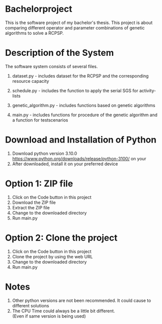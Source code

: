 # Bachelorproject
This is the software project of my bachelor's thesis.
This project is about comparing different operator and
parameter combinations of genetic algorithms to solve a RCPSP.

# Description of the System
The software system consists of several files.

1. dataset.py - includes dataset for the RCPSP and 
the corresponding resource capacity 

2. schedule.py - includes the function to apply the 
serial SGS for activity-lists

3. genetic_algorithm.py - includes functions based on 
genetic algorithms

4. main.py - includes functions for procedure
of the genetic algorithm and a function for testscenarios

   
# Download and Installation of Python
1. Download python version 3.10.0 
https://www.python.org/downloads/release/python-3100/ on your 
2. After downloaded, install it on your preferred device


# Option 1: ZIP file
1. Click on the Code button in this project
2. Download the ZIP file
3. Extract the ZIP file
4. Change to the downloaded directory
5. Run main.py


#  Option 2: Clone the project 
1. Click on the Code button in this project
2. Clone the project by using the web URL
3. Change to the downloaded directory
4. Run main.py 

# Notes
1. Other python versions are not been recommended. 
It could cause to different solutions
2. The CPU Time could always be a little bit different.\
   (Even if same version is being used)
